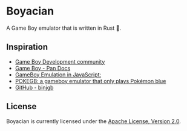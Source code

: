 # Boyacian

A Game Boy emulator that is written in Rust 🦀.

## Inspiration

* [Game Boy Development community](https://gbdev.io/)
* [Game Boy - Pan Docs](https://gbdev.io/pandocs)
* [GameBoy Emulation in JavaScript:](http://imrannazar.com/GameBoy-Emulation-in-JavaScript:-The-CPU)
* [POKEGB: a gameboy emulator that only plays Pokémon blue](https://binji.github.io/posts/pokegb)
* [GitHub - binjgb](https://github.com/binji/binjgb)

## License

Boyacian is currently licensed under the [Apache License, Version 2.0](http://www.apache.org/licenses/).
